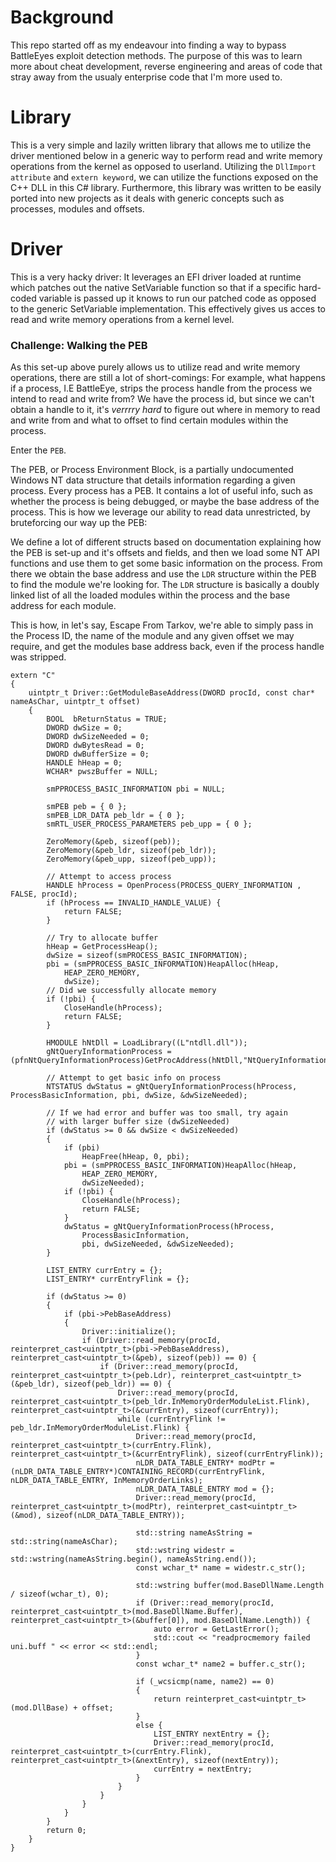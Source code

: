 # Background

This repo started off as my endeavour into finding a way to bypass BattleEyes exploit detection methods. The purpose of this was to learn more about cheat development, reverse engineering and areas of code that stray away from the usualy enterprise code that I'm more used to.

# Library

This is a very simple and lazily written library that allows me to utilize the driver mentioned below in a generic way to perform read and write memory operations from the kernel as opposed to userland. Utilizing the `DllImport attribute` and `extern keyword`, we can utilize the functions exposed on the C++ DLL in this C# library. Furthermore, this library was written to be easily ported into new projects as it deals with generic concepts such as processes, modules and offsets.

# Driver

This is a very hacky driver: It leverages an EFI driver loaded at runtime which patches out the native SetVariable function so that if a specific hard-coded variable is passed up it knows to run our patched code as opposed to the generic SetVariable implementation. This effectively gives us acces to read and write memory operations from a kernel level.

### Challenge: Walking the PEB

As this set-up above purely allows us to utilize read and write memory operations, there are still a lot of short-comings: For example, what happens if a process, I.E BattleEye, strips the process handle from the process we intend to read and write from? We have the process id, but since we can't obtain a handle to it, it's *verrrry hard* to figure out where in memory to read and write from and what to offset to find certain modules within the process.

Enter the `PEB`.

The PEB, or Process Environment Block, is a partially undocumented Windows NT data structure that details information regarding a given process. Every process has a PEB. It contains a lot of useful info, such as whether the process is being debugged, or maybe the base address of the process. This is how we leverage our ability to read data unrestricted, by bruteforcing our way up the PEB:

We define a lot of different structs based on documentation explaining how the PEB is set-up and it's offsets and fields, and then we load some NT API functions and use them to get some basic information on the process. From there we obtain the base address and use the `LDR` structure within the PEB to find the module we're looking for. The `LDR` structure is basically a doubly linked list of all the loaded modules within the process and the base address for each module.

This is how, in let's say, Escape From Tarkov, we're able to simply pass in the Process ID, the name of the module and any given offset we may require, and get the modules base address back, even if the process handle was stripped.

```
extern "C"
{
	uintptr_t Driver::GetModuleBaseAddress(DWORD procId, const char* nameAsChar, uintptr_t offset)
	{
		BOOL  bReturnStatus = TRUE;
		DWORD dwSize = 0;
		DWORD dwSizeNeeded = 0;
		DWORD dwBytesRead = 0;
		DWORD dwBufferSize = 0;
		HANDLE hHeap = 0;
		WCHAR* pwszBuffer = NULL;

		smPPROCESS_BASIC_INFORMATION pbi = NULL;

		smPEB peb = { 0 };
		smPEB_LDR_DATA peb_ldr = { 0 };
		smRTL_USER_PROCESS_PARAMETERS peb_upp = { 0 };

		ZeroMemory(&peb, sizeof(peb));
		ZeroMemory(&peb_ldr, sizeof(peb_ldr));
		ZeroMemory(&peb_upp, sizeof(peb_upp));

		// Attempt to access process
		HANDLE hProcess = OpenProcess(PROCESS_QUERY_INFORMATION , FALSE, procId);
		if (hProcess == INVALID_HANDLE_VALUE) {
			return FALSE;
		}

		// Try to allocate buffer 
		hHeap = GetProcessHeap();
		dwSize = sizeof(smPROCESS_BASIC_INFORMATION);
		pbi = (smPPROCESS_BASIC_INFORMATION)HeapAlloc(hHeap,
			HEAP_ZERO_MEMORY,
			dwSize);
		// Did we successfully allocate memory
		if (!pbi) {
			CloseHandle(hProcess);
			return FALSE;
		}

		HMODULE hNtDll = LoadLibrary((L"ntdll.dll"));
		gNtQueryInformationProcess = (pfnNtQueryInformationProcess)GetProcAddress(hNtDll,"NtQueryInformationProcess");

		// Attempt to get basic info on process
		NTSTATUS dwStatus = gNtQueryInformationProcess(hProcess, ProcessBasicInformation, pbi, dwSize, &dwSizeNeeded);

		// If we had error and buffer was too small, try again
		// with larger buffer size (dwSizeNeeded)
		if (dwStatus >= 0 && dwSize < dwSizeNeeded)
		{
			if (pbi)
				HeapFree(hHeap, 0, pbi);
			pbi = (smPPROCESS_BASIC_INFORMATION)HeapAlloc(hHeap,
				HEAP_ZERO_MEMORY,
				dwSizeNeeded);
			if (!pbi) {
				CloseHandle(hProcess);
				return FALSE;
			}
			dwStatus = gNtQueryInformationProcess(hProcess,
				ProcessBasicInformation,
				pbi, dwSizeNeeded, &dwSizeNeeded);
		}

		LIST_ENTRY currEntry = {};
		LIST_ENTRY* currEntryFlink = {};

		if (dwStatus >= 0)
		{
			if (pbi->PebBaseAddress)
			{
				Driver::initialize();
				if (Driver::read_memory(procId, reinterpret_cast<uintptr_t>(pbi->PebBaseAddress), reinterpret_cast<uintptr_t>(&peb), sizeof(peb)) == 0) {
					if (Driver::read_memory(procId, reinterpret_cast<uintptr_t>(peb.Ldr), reinterpret_cast<uintptr_t>(&peb_ldr), sizeof(peb_ldr)) == 0) {
						Driver::read_memory(procId, reinterpret_cast<uintptr_t>(peb_ldr.InMemoryOrderModuleList.Flink), reinterpret_cast<uintptr_t>(&currEntry), sizeof(currEntry));
						while (currEntryFlink != peb_ldr.InMemoryOrderModuleList.Flink) {
							Driver::read_memory(procId, reinterpret_cast<uintptr_t>(currEntry.Flink), reinterpret_cast<uintptr_t>(&currEntryFlink), sizeof(currEntryFlink));
							nLDR_DATA_TABLE_ENTRY* modPtr = (nLDR_DATA_TABLE_ENTRY*)CONTAINING_RECORD(currEntryFlink, nLDR_DATA_TABLE_ENTRY, InMemoryOrderLinks);
							nLDR_DATA_TABLE_ENTRY mod = {};
							Driver::read_memory(procId, reinterpret_cast<uintptr_t>(modPtr), reinterpret_cast<uintptr_t>(&mod), sizeof(nLDR_DATA_TABLE_ENTRY));

							std::string nameAsString = std::string(nameAsChar);
							std::wstring widestr = std::wstring(nameAsString.begin(), nameAsString.end());
							const wchar_t* name = widestr.c_str();

							std::wstring buffer(mod.BaseDllName.Length / sizeof(wchar_t), 0);
							if (Driver::read_memory(procId, reinterpret_cast<uintptr_t>(mod.BaseDllName.Buffer), reinterpret_cast<uintptr_t>(&buffer[0]), mod.BaseDllName.Length)) {
								auto error = GetLastError();
								std::cout << "readprocmemory failed uni.buff " << error << std::endl;
							}
							const wchar_t* name2 = buffer.c_str();

							if (_wcsicmp(name, name2) == 0)
							{
								return reinterpret_cast<uintptr_t>(mod.DllBase) + offset;
							}
							else {
								LIST_ENTRY nextEntry = {};
								Driver::read_memory(procId, reinterpret_cast<uintptr_t>(currEntry.Flink), reinterpret_cast<uintptr_t>(&nextEntry), sizeof(nextEntry));
								currEntry = nextEntry;
							}
						}
					}
				}
			}
		}
		return 0;
	}
}
```